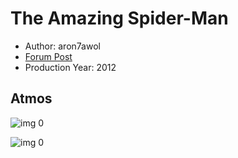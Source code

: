 # The Amazing Spider-Man

* Author: aron7awol
* [Forum Post](https://www.avsforum.com/threads/bass-eq-for-filtered-movies.2995212/post-58237786)
* Production Year: 2012

## Atmos

![img 0](https://i.imgur.com/nNNMoah.jpg)

![img 0](https://i.imgur.com/pAjDzHj.jpg)

